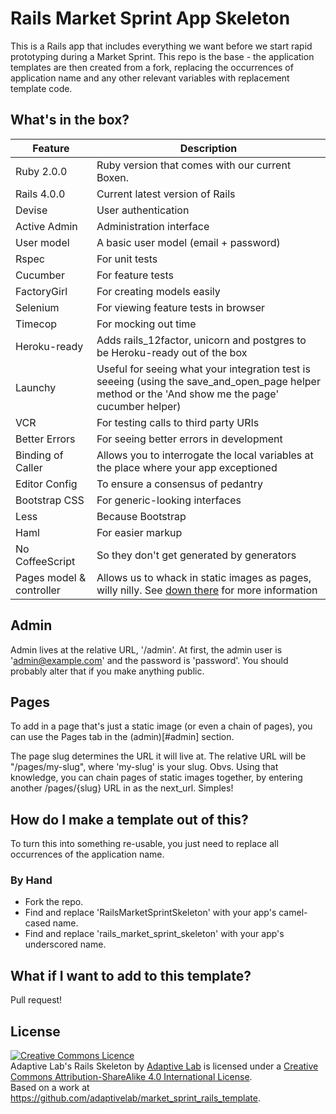 Rails Market Sprint App Skeleton
================================

This is a Rails app that includes everything we want before we start rapid prototyping during a Market Sprint.  This repo is the base - the application templates are then created from a fork, replacing the occurrences of application name and any other relevant variables with replacement template code.

What's in the box?
------------------

| Feature               | Description                                         |
| --------------------- | --------------------------------------------------- |
| Ruby 2.0.0            | Ruby version that comes with our current Boxen.     |
| Rails 4.0.0           | Current latest version of Rails                     |
| Devise                | User authentication                                 |
| Active Admin          | Administration interface                            |
| User model            | A basic user model (email + password)               |
| Rspec                 | For unit tests                                      |
| Cucumber              | For feature tests                                   |
| FactoryGirl           | For creating models easily                          |
| Selenium              | For viewing feature tests in browser                |
| Timecop               | For mocking out time                                |
| Heroku-ready          | Adds rails_12factor, unicorn and postgres to be Heroku-ready out of the box |
| Launchy               | Useful for seeing what your integration test is seeeing (using the save_and_open_page helper method or the 'And show me the page' cucumber helper) |
| VCR                   | For testing calls to third party URIs               |
| Better Errors         | For seeing better errors in development             |
| Binding of Caller     | Allows you to interrogate the local variables at the place where your app exceptioned |
| Editor Config         | To ensure a consensus of pedantry                   |
| Bootstrap CSS         | For generic-looking interfaces                      |
| Less                  | Because Bootstrap                                   |
| Haml                  | For easier markup                                   |
| No CoffeeScript       | So they don't get generated by generators           |
| Pages model & controller | Allows us to whack in static images as pages, willy nilly.  See [down there](#pages) for more information |

Admin
-----

Admin lives at the relative URL, '/admin'.  At first, the admin user is 'admin@example.com' and the password is 'password'.  You should probably alter that if you make anything public.

Pages
-----

To add in a page that's just a static image (or even a chain of pages), you can use the Pages tab in the (admin)[#admin] section.

The page slug determines the URL it will live at.  The relative URL will be "/pages/my-slug", where 'my-slug' is your slug.  Obvs.  Using that knowledge, you can chain pages of static images together, by entering another /pages/{slug} URL in as the next_url.  Simples!


How do I make a template out of this?
-------------------------------------

To turn this into something re-usable, you just need to replace all occurrences of the application name.

### By Hand

* Fork the repo.
* Find and replace 'RailsMarketSprintSkeleton' with your app's camel-cased name.
* Find and replace 'rails_market_sprint_skeleton' with your app's underscored name.


What if I want to add to this template?
---------------------------------------

Pull request!


License
-------

<a rel="license" href="http://creativecommons.org/licenses/by-sa/4.0/deed.en_GB"><img alt="Creative Commons Licence" style="border-width:0" src="http://i.creativecommons.org/l/by-sa/4.0/80x15.png" /></a><br /><span xmlns:dct="http://purl.org/dc/terms/" property="dct:title">Adaptive Lab's Rails Skeleton</span> by <a xmlns:cc="http://creativecommons.org/ns#" href="http://adaptivelab.com" property="cc:attributionName" rel="cc:attributionURL">Adaptive Lab</a> is licensed under a <a rel="license" href="http://creativecommons.org/licenses/by-sa/4.0/deed.en_GB">Creative Commons Attribution-ShareAlike 4.0 International License</a>.<br />Based on a work at <a xmlns:dct="http://purl.org/dc/terms/" href="https://github.com/adaptivelab/market_sprint_rails_template" rel="dct:source">https://github.com/adaptivelab/market_sprint_rails_template</a>.

